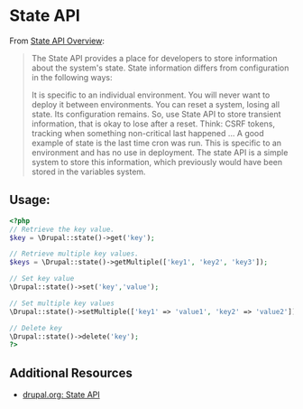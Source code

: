 # State API

From [State API Overview](https://www.drupal.org/docs/8/api/state-api/overview):
> The State API provides a place for developers to store information about the system's state. State information differs from configuration in the following ways:
>
> It is specific to an individual environment.
> You will never want to deploy it between environments.
> You can reset a system, losing all state. Its configuration remains.
> So, use State API to store transient information, that is okay to lose after a reset. Think: CSRF tokens, tracking when something non-critical last happened …
> A good example of state is the last time cron was run. This is specific to an environment and has no use in deployment. The state API is a simple system to store this information, which previously would have been stored in the variables system.

## Usage:

```php
<?php
// Retrieve the key value.
$key = \Drupal::state()->get('key');

// Retrieve multiple key values.
$keys = \Drupal::state()->getMultiple(['key1', 'key2', 'key3']);

// Set key value
\Drupal::state()->set('key','value');

// Set multiple key values
\Drupal::state()->setMultiple(['key1' => 'value1', 'key2' => 'value2']);

// Delete key
\Drupal::state()->delete('key');
?>
```

## Additional Resources
- [drupal.org: State API](https://www.drupal.org/docs/8/api/state-api)
